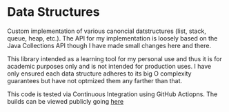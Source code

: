 # Data Structures
Custom implementation of various canoncial datstructures (list, stack, queue, heap, etc.).
The API for my implementation is loosely based on the Java Collections API though I have made
small changes here and there.

This library intended as a learning tool for my personal use and thus it is for academic purposes only
and is not intended for production uses. I have only ensured each data structure
adheres to its big O complexity guarantees but have not optmized them any farther than that. 

This code is tested via Continuous Integration using GitHub Actiopns.
The builds can be viewed publicly going [here](https://github.com/lock14/data-structures/actions)

